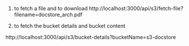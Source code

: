  1. to fetch a file and to download
http://localhost:3000/api/s3/fetch-file?filename=docstore_arch.pdf

2. to fetch the bucket details and bucket content

http://localhost:3000/api/s3/bucket-details?bucketName=s3-docstore